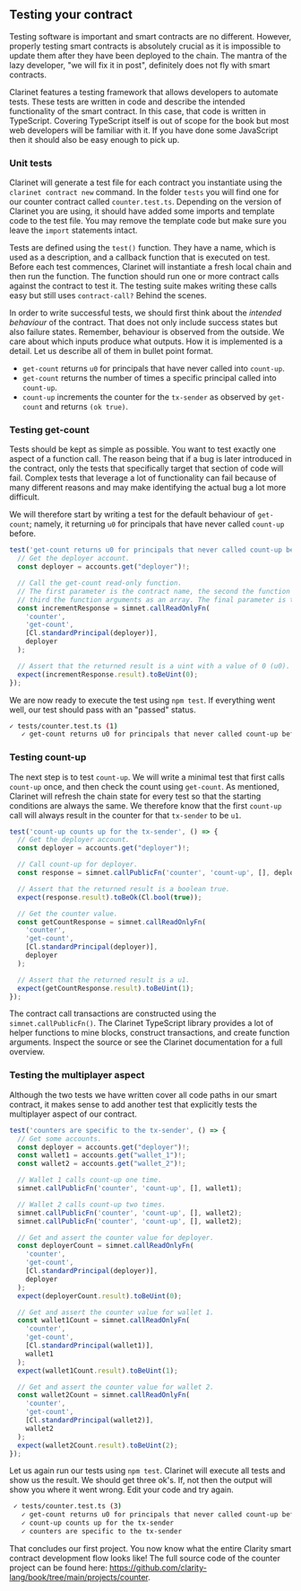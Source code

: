 ## Testing your contract

Testing software is important and smart contracts are no different. However,
properly testing smart contracts is absolutely crucial as it is impossible to
update them after they have been deployed to the chain. The mantra of the lazy
developer, "we will fix it in post", definitely does not fly with smart
contracts.

Clarinet features a testing framework that allows developers to automate tests.
These tests are written in code and describe the intended functionality of the
smart contract. In this case, that code is written in TypeScript. Covering
TypeScript itself is out of scope for the book but most web developers will be
familiar with it. If you have done some JavaScript then it should also be easy
enough to pick up.

### Unit tests

Clarinet will generate a test file for each contract you instantiate using the
`clarinet contract new` command. In the folder `tests` you will find one for our
counter contract called `counter.test.ts`. Depending on the version of Clarinet
you are using, it should have added some imports and template code to the test
file. You may remove the template code but make sure you leave the `import`
statements intact.

Tests are defined using the `test()` function. They have a name, which is
used as a description, and a callback function that is executed on test. Before
each test commences, Clarinet will instantiate a fresh local chain and then run
the function. The function should run one or more contract calls against the
contract to test it. The testing suite makes writing these calls easy but still
uses `contract-call?` Behind the scenes.

In order to write successful tests, we should first think about the _intended
behaviour_ of the contract. That does not only include success states but also
failure states. Remember, behaviour is observed from the outside. We care about
which inputs produce what outputs. How it is implemented is a detail. Let us
describe all of them in bullet point format.

- `get-count` returns `u0` for principals that have never called into
  `count-up`.
- `get-count` returns the number of times a specific principal called into
  `count-up`.
- `count-up` increments the counter for the `tx-sender` as observed by
  `get-count` and returns `(ok true)`.

### Testing get-count

Tests should be kept as simple as possible. You want to test exactly one aspect
of a function call. The reason being that if a bug is later introduced in the
contract, only the tests that specifically target that section of code will
fail. Complex tests that leverage a lot of functionality can fail because of
many different reasons and may make identifying the actual bug a lot more
difficult.

We will therefore start by writing a test for the default behaviour of
`get-count`; namely, it returning `u0` for principals that have never called
`count-up` before.

```typescript
test('get-count returns u0 for principals that never called count-up before', () => {
  // Get the deployer account.
  const deployer = accounts.get("deployer")!;

  // Call the get-count read-only function.
  // The first parameter is the contract name, the second the function name, and the
  // third the function arguments as an array. The final parameter is the tx-sender.
  const incrementResponse = simnet.callReadOnlyFn(
    'counter',
    'get-count',
    [Cl.standardPrincipal(deployer)],
    deployer
  );

  // Assert that the returned result is a uint with a value of 0 (u0).
  expect(incrementResponse.result).toBeUint(0);
});
```

We are now ready to execute the test using `npm test`. If everything went
well, our test should pass with an "passed" status.

```bash
✓ tests/counter.test.ts (1)
   ✓ get-count returns u0 for principals that never called count-up before
```

### Testing count-up

The next step is to test `count-up`. We will write a minimal test that first
calls `count-up` once, and then check the count using `get-count`. As mentioned,
Clarinet will refresh the chain state for every test so that the starting
conditions are always the same. We therefore know that the first `count-up` call
will always result in the counter for that `tx-sender` to be `u1`.

```typescript
test('count-up counts up for the tx-sender', () => {
  // Get the deployer account.
  const deployer = accounts.get("deployer")!;

  // Call count-up for deployer.
  const response = simnet.callPublicFn('counter', 'count-up', [], deployer);

  // Assert that the returned result is a boolean true.
  expect(response.result).toBeOk(Cl.bool(true));

  // Get the counter value.
  const getCountResponse = simnet.callReadOnlyFn(
    'counter',
    'get-count',
    [Cl.standardPrincipal(deployer)],
    deployer
  );

  // Assert that the returned result is a u1.
  expect(getCountResponse.result).toBeUint(1);
});
```

The contract call transactions are constructed
using the `simnet.callPublicFn()`. The Clarinet TypeScript library provides a lot of
helper functions to mine blocks, construct transactions, and create function
arguments. Inspect the source or see the Clarinet documentation for a full
overview.

### Testing the multiplayer aspect

Although the two tests we have written cover all code paths in our smart
contract, it makes sense to add another test that explicitly tests the
multiplayer aspect of our contract.

```typescript
test('counters are specific to the tx-sender', () => {
  // Get some accounts.
  const deployer = accounts.get("deployer")!;
  const wallet1 = accounts.get("wallet_1")!;
  const wallet2 = accounts.get("wallet_2")!;

  // Wallet 1 calls count-up one time.
  simnet.callPublicFn('counter', 'count-up', [], wallet1);

  // Wallet 2 calls count-up two times.
  simnet.callPublicFn('counter', 'count-up', [], wallet2);
  simnet.callPublicFn('counter', 'count-up', [], wallet2);

  // Get and assert the counter value for deployer.
  const deployerCount = simnet.callReadOnlyFn(
    'counter',
    'get-count',
    [Cl.standardPrincipal(deployer)],
    deployer
  );
  expect(deployerCount.result).toBeUint(0);

  // Get and assert the counter value for wallet 1.
  const wallet1Count = simnet.callReadOnlyFn(
    'counter',
    'get-count',
    [Cl.standardPrincipal(wallet1)],
    wallet1
  );
  expect(wallet1Count.result).toBeUint(1);

  // Get and assert the counter value for wallet 2.
  const wallet2Count = simnet.callReadOnlyFn(
    'counter',
    'get-count',
    [Cl.standardPrincipal(wallet2)],
    wallet2
  );
  expect(wallet2Count.result).toBeUint(2);
});
```

Let us again run our tests using `npm test`. Clarinet will execute all
tests and show us the result. We should get three ok's. If, not then the output
will show you where it went wrong. Edit your code and try again.

```bash
 ✓ tests/counter.test.ts (3)
   ✓ get-count returns u0 for principals that never called count-up before
   ✓ count-up counts up for the tx-sender
   ✓ counters are specific to the tx-sender
```

That concludes our first project. You now know what the entire Clarity smart
contract development flow looks like! The full source code of the counter
project can be found here:
https://github.com/clarity-lang/book/tree/main/projects/counter.
